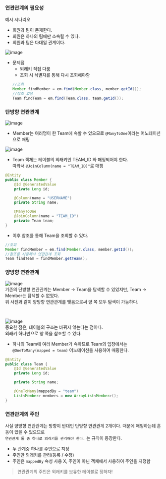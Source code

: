 ### 연관관계의 필요성

예시 시나리오
- 회원과 팀이 존재한다.
- 회원은 하나의 팀에만 소속될 수 있다.
- 회원과 팀은 다대일 관계이다.   

![image](https://github.com/meoldae/ORM_Basic_JPA/assets/70866410/19054c7d-f5a2-4fc9-818d-299de1544216)

- 문제점
    - 외래키 직접 다룸
    - 조회 시 식별자를 통해 다시 조회해야함   
    ```java
    //조회
    Member findMember = em.find(Member.class, member.getId());
    //참조 없음
    Team findTeam = em.find(Team.class, team.getId());
    ```

### 단방향 연관관계

![image](https://github.com/meoldae/ORM_Basic_JPA/assets/70866410/6fff678c-832c-4bcb-80b2-64ef0cf7cd70)

- Member는 여러명이 한 Team에 속할 수 있으므로 ```@ManyToOne```이라는 어노테이션으로 매핑

![image](https://github.com/meoldae/ORM_Basic_JPA/assets/70866410/ed11058c-a399-4c64-90dc-62a6bfe61366)
- Team 객체는 테이블의 외래키인 TEAM_ID 와 매핑되어야 한다.    
따라서 ```@JoinColumn(name = "TEAM_ID)"```로 매핑

```java
@Entity
public class Member {
    @Id @GeneratedValue
    private Long id;

    @Column(name = "USERNAME")
    private String name;

    @ManyToOne
    @JoinColumn(name = "TEAM_ID")
    private Team team;
}
```
- 이후 참조를 통해 Team을 조회할 수 있다.
```java
//조회
Member findMember = em.find(Member.class, member.getId());
//참조를 사용해서 연관관계 조회
Team findTeam = findMember.getTeam();
```

### 양방향 연관관계
![image](https://github.com/meoldae/ORM_Basic_JPA/assets/70866410/f852e40b-f392-4ed2-983d-a2e981d265a5)   
기존의 단방향 연관관계는 Member -> Team을 탐색할 수 있었지만, Team -> Member는 탐색할 수 없었다.   
위 사진과 같이 양방향 연관관계를 맺음으로써 양 쪽 모두 탐색이 가능하다.

<br>

![image](https://github.com/meoldae/ORM_Basic_JPA/assets/70866410/851781e1-3998-4621-8c52-454635a5448d)   
중요한 점은, 테이블의 구조는 바뀌지 않는다는 점이다.   
외래키 하나만으로 양 쪽을 참조할 수 있다.

- 하나의 Team에 여러 Member가 속하므로 Team의 입장에서는 ```@OneToMany(mapped = team)``` 어노테이션을 사용하여 매핑한다.
```java
@Entity
public class Team {
    @Id @GeneratedValue
    private Long id;

    private String name;

    @OneToMany(mappedBy = "team")
    List<Member> members = new ArrayList<Member>();
}
```

### 연관관계의 주인
사실 양방향 연관관계는 방향이 반대인 단방향 연관관계 2개이다.
때문에 매핑하는데 혼동이 있을 수 있으므로    
```연관관계 둘 중 하나로 외래키를 관리해야 한다.``` 는 규칙이 등장한다.
- 두 관계중 하나를 주인으로 지정
- 주인만 외래키를 관리(등록 / 수정)
- 주인은 ```mappedBy``` 속성 사용 X, 주인이 아닌 객체에서 사용하여 주인을 지정함
> 연관관계의 주인은 외래키를 보유한 테이블로 정하자!